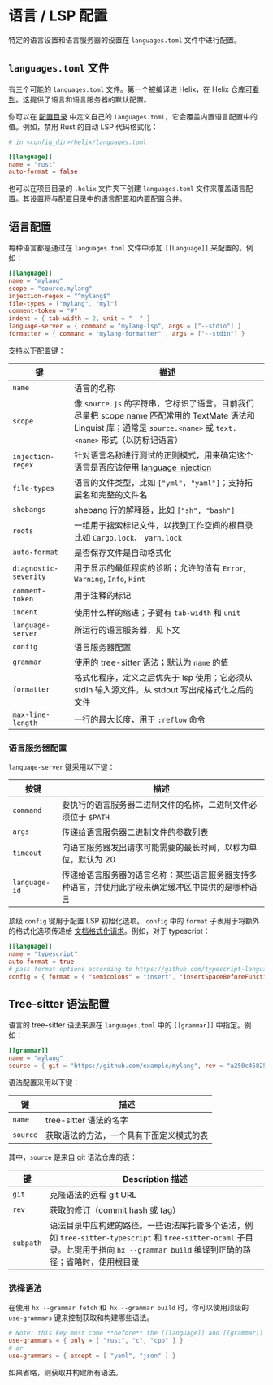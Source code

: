 # 语言 / LSP 配置

特定的语言设置和语言服务器的设置在 `languages.toml` 文件中进行配置。

## `languages.toml` 文件

有三个可能的 `languages.toml` 文件。第一个被编译进 Helix，在 Helix 仓库[可看到][master/languages.toml]。这提供了语言和语言服务器的默认配置。

[master/languages.toml]: https://github.com/helix-editor/helix/blob/master/languages.toml

你可以在 [配置目录](./configuration.md) 中定义自己的 `languages.toml`，它会覆盖内置语言配置中的值。例如，禁用 Rust 的自动 LSP 代码格式化：

```toml
# in <config_dir>/helix/languages.toml

[[language]]
name = "rust"
auto-format = false
```

也可以在项目目录的 `.helix` 文件夹下创建 `languages.toml` 文件来覆盖语言配置。其设置将与配置目录中的语言配置和内置配置合并。

## 语言配置

每种语言都是通过在 `languages.toml` 文件中添加 `[[Language]]` 来配置的。例如：

```toml
[[language]]
name = "mylang"
scope = "source.mylang"
injection-regex = "^mylang$"
file-types = ["mylang", "myl"]
comment-token = "#"
indent = { tab-width = 2, unit = "  " }
language-server = { command = "mylang-lsp", args = ["--stdio"] }
formatter = { command = "mylang-formatter" , args = ["--stdin"] }
```

支持以下配置键：

| 键                    | 描述                                                                                                                                                                  |
|-----------------------|-----------------------------------------------------------------------------------------------------------------------------------------------------------------------|
| `name`                | 语言的名称                                                                                                                                                            |
| `scope`               | 像 `source.js` 的字符串，它标识了语言。目前我们尽量把 scope name 匹配常用的 TextMate 语法和 Linguist 库；通常是 `source.<name>` 或 `text.<name>` 形式（以防标记语言） |
| `injection-regex`     | 针对语言名称进行测试的正则模式，用来确定这个语言是否应该使用 [language injection][treesitter-language-injection]                                                      |
| `file-types`          | 语言的文件类型，比如 `["yml", "yaml"]`；支持拓展名和完整的文件名                                                                                                      |
| `shebangs`            | shebang 行的解释器，比如 `["sh", "bash"]`                                                                                                                             |
| `roots`               | 一组用于搜索标记文件，以找到工作空间的根目录比如 `Cargo.lock`、 `yarn.lock`                                                                                           |
| `auto-format`         | 是否保存文件是自动格式化                                                                                                                                              |
| `diagnostic-severity` | 用于显示的最低程度的诊断；允许的值有 `Error`, `Warning`, `Info`, `Hint`                                                                                               |
| `comment-token`       | 用于注释的标记                                                                                                                                                        |
| `indent`              | 使用什么样的缩进；子键有 `tab-width` 和 `unit`                                                                                                                        |
| `language-server`     | 所运行的语言服务器，见下文                                                                                                                                            |
| `config`              | 语言服务器配置                                                                                                                                                        |
| `grammar`             | 使用的 tree-sitter 语法；默认为 `name` 的值                                                                                                                           |
| `formatter`           | 格式化程序，定义之后优先于 lsp 使用；它必须从 stdin 输入源文件，从 stdout 写出成格式化之后的文件                                                                    |
| `max-line-length`     | 一行的最大长度，用于 `:reflow` 命令                                                                                                                                   |

[treesitter-language-injection]: https://tree-sitter.github.io/tree-sitter/syntax-highlighting#language-injection

### 语言服务器配置

`language-server` 键采用以下键：

| 按键          | 描述                                                                                               |
|---------------|----------------------------------------------------------------------------------------------------|
| `command`     | 要执行的语言服务器二进制文件的名称，二进制文件必须位于 `$PATH`                                     |
| `args`        | 传递给语言服务器二进制文件的参数列表                                                               |
| `timeout`     | 向语言服务器发出请求可能需要的最长时间，以秒为单位，默认为 20                                      |
| `language-id` | 传递给语言服务器的语言名称：某些语言服务器支持多种语言，并使用此字段来确定缓冲区中提供的是哪种语言 |

顶级 `config` 键用于配置 LSP 初始化选项。 `config` 中的 `format` 子表用于将额外的格式化选项传递给
[文档格式化请求][Document Formatting Requests]。例如，对于 typescript：

[Document Formatting Requests]: https://github.com/microsoft/language-server-protocol/blob/gh-pages/_specifications/specification-3-16.md#document-formatting-request--leftwards_arrow_with_hook

```toml
[[language]]
name = "typescript"
auto-format = true
# pass format options according to https://github.com/typescript-language-server/typescript-language-server#workspacedidchangeconfiguration omitting the "[language].format." prefix.
config = { format = { "semicolons" = "insert", "insertSpaceBeforeFunctionParenthesis" = true } }
```

## Tree-sitter 语法配置

语言的 tree-sitter 语法来源在 `languages.toml` 中的 `[[grammar]]` 中指定。例如：

```toml
[[grammar]]
name = "mylang"
source = { git = "https://github.com/example/mylang", rev = "a250c4582510ff34767ec3b7dcdd3c24e8c8aa68" }
```

语法配置采用以下键：

| 键       | 描述                                     |
|----------|------------------------------------------|
| `name`   | tree-sitter 语法的名字                   |
| `source` | 获取语法的方法，一个具有下面定义模式的表 |

其中，`source` 是来自 git 语法仓库的表：

| 键        | Description	描述                                                                                                                                                                    |
|-----------|----------------------------------------------------------------------------------------------------------------------------------------------------------------------------------------|
| `git`     | 克隆语法的远程 git URL                                                                                                                                                              |
| `rev`     | 获取的修订（commit hash 或 tag）                                                                                                                                                    |
| `subpath` | 语法目录中应构建的路径。一些语法库托管多个语法，例如 `tree-sitter-typescript` 和 `tree-sitter-ocaml` 子目录。此键用于指向 `hx --grammar build` 编译到正确的路径；省略时，使用根目录 |

### 选择语法

在使用 `hx --grammar fetch` 和` hx --grammar build` 时，你可以使用顶级的 `use-grammars` 键来控制获取和构建哪些语法。

```toml
# Note: this key must come **before** the [[language]] and [[grammar]] sections
use-grammars = { only = [ "rust", "c", "cpp" ] }
# or
use-grammars = { except = [ "yaml", "json" ] }
```

如果省略，则获取并构建所有语法。
